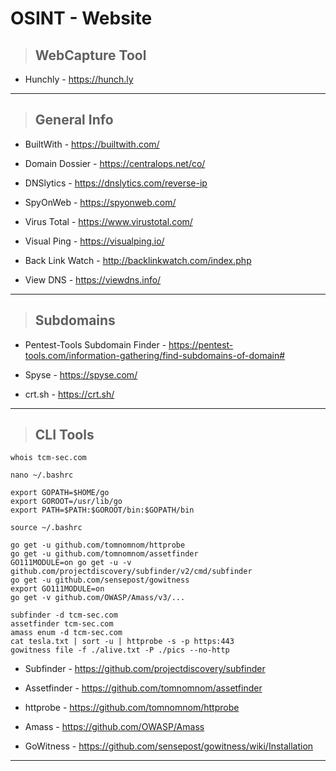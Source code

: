 # OSINT - Website

> ## **WebCapture Tool**

- Hunchly - https://hunch.ly

---

> ## **General Info**

- BuiltWith - https://builtwith.com/

- Domain Dossier - https://centralops.net/co/

- DNSlytics - https://dnslytics.com/reverse-ip

- SpyOnWeb - https://spyonweb.com/

- Virus Total - https://www.virustotal.com/

- Visual Ping - https://visualping.io/

- Back Link Watch - http://backlinkwatch.com/index.php

- View DNS - https://viewdns.info/

---

> ## **Subdomains**

- Pentest-Tools Subdomain Finder - https://pentest-tools.com/information-gathering/find-subdomains-of-domain#

- Spyse - https://spyse.com/

- crt.sh - https://crt.sh/

---

> ## **CLI Tools**

```
whois tcm-sec.com

nano ~/.bashrc

export GOPATH=$HOME/go 
export GOROOT=/usr/lib/go
export PATH=$PATH:$GOROOT/bin:$GOPATH/bin

source ~/.bashrc

go get -u github.com/tomnomnom/httprobe
go get -u github.com/tomnomnom/assetfinder
GO111MODULE=on go get -u -v github.com/projectdiscovery/subfinder/v2/cmd/subfinder
go get -u github.com/sensepost/gowitness
export GO111MODULE=on
go get -v github.com/OWASP/Amass/v3/...

subfinder -d tcm-sec.com
assetfinder tcm-sec.com
amass enum -d tcm-sec.com
cat tesla.txt | sort -u | httprobe -s -p https:443
gowitness file -f ./alive.txt -P ./pics --no-http
```

- Subfinder - https://github.com/projectdiscovery/subfinder

- Assetfinder - https://github.com/tomnomnom/assetfinder

- httprobe - https://github.com/tomnomnom/httprobe

- Amass - https://github.com/OWASP/Amass

- GoWitness - https://github.com/sensepost/gowitness/wiki/Installation

---
